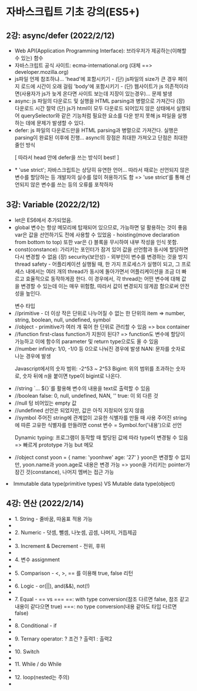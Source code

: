 <h1>자바스크립트 기초 강의(ES5+)</h1>

<h2> 2강: async/defer (2022/2/12) </h2>

<ul>
<li>Web API(Application Programming Interface): 브라우저가 제공하는(이해할 수 있는) 함수</li>

<li>자바스크립트 공식 사이트: ecma-international.org (대체 ==> developer.mozilla.org)</li>

<li>js파일 언제 참조하냐...
'head'에 포함시키기 - (단) js파일의 size가 큰 경우 페이지 로드에 시간이 오래 걸림
'body'에 포함시키기 - (단) 웹사이트가 js 의존적이라면(사용자가 js가 늦게 온다면 사이트 보는데 지장이 있는경우)... 문제 발생</li>

<li>async: js 파일의 다운로드 및 실행을 HTML parsing과 병렬으로 가져간다
(장) 다운로드 시간 절약
(단) js가 html이 모두 다운로드 되어있지 않은 상태에서 실행되어 querySelector와 같은 기능처럼 필요한 요소를 다운 받지 못해 js 파일을 실행하는 데에 문제가 발생할 수 있다.</li>

<li>defer: js 파일의 다운로드만을 HTML parsing과 병렬으로 가져간다. 실행은 parsing이 완료된 이후에 진행... async의 장점은 최대한 가져오고 단점은 최대한 줄인 방식

[ 따라서 head 안에 defer을 쓰는 방식이 best! ]</li>
<li>* 'use strict';
자바스크립트는 상당히 유연한 언어... 따라서 때로는 선언되지 않은 변수를 할당하는 등 개발자의 실수를 많이 허용하기도 함
=> 'use strict'를 통해 선언되지 않은 변수를 쓰는 등의 오류를 포착하자</li>
</ul>

<h2> 3강: Variable (2022/2/12) </h2>
<ul>
<li>let은 ES6에서 추가되었음.

<li>global 변수는 항상 메모리에 탑재되어 있으므로, 가능하면 덜 활용하는 것이 좋음
var은 값을 선언하기도 전에 사용할 수 있었음 - hoisting(move declaration from bottom to top)
또한 var은 {} 블록을 무시하여 내부 작성을 인식 못함.

<li>const(constance): 가리키는 포인터가 잠겨 있어 값을 선언함과 동시에 할당하면 다시 변경할 수 없음
(장) 
security(보안성) - 외부인이 변수를 변경하는 것을 방지
thread safety - 어플리케이션 실행될 때, 한 가지 프로세스가 실행이 되고, 그 프로세스 내에서는 여러 개의 thread가 동시에 돌아가면서 어플리케이션을 조금 더 빠르고 효율적으로 동작하게끔 한다. 이 경우에서, 각 thread는 어떤 변수에 대해 값을 변경할 수 있는데 이는 매우 위험함, 따라서 값이 변경되지 않게끔 함으로써 안전성을 높인다.
</ul>
<ul>변수 타입
<li>//primitive - 더 이상 작은 단위로 나누어질 수 없는 한 단위의 item
=> number, string, boolean, null, undefined, symbol
<li>//object - primitive가 여러 개 묶어 한 단위로 관리할 수 있음
=> box container
<li>//function
first-class function가 지원이 된다? => function도 변수에 할당이 가능하고 이에 함수의 parameter 및 return type으로도 올 수 있음


<li>//number
infinity: 1/0, -1/0 등 0으로 나눠진 경우에 발생
NAN: 문자를 숫자로 나눈 경우에 발생

Javascript에서의 숫자 범위: -2^53 ~ 2^53
Bigint: 위의 범위를 초과하는 숫자로, 숫자 뒤에 n을 붙이면 type이 bigint로 나온다.

<li>//string
`... ${}`를 활용해 변수의 내용을 text로 출력할 수 있음

<li>//boolean
false: 0, null, undefined, NAN, ''
true: 이 외 다른 것

<li>//null
텅 비어있는 empty 값

<li>//undefined
선언은 되었지만, 값은 아직 지정되어 있지 않음

<li>//symbol
주어진 string에 관계없이 고유한 식별자를 만들 때 사용
주어진 string에 따른 고유한 식별자를 만들려면 const 변수 = Symbol.for('내용')으로 선언

Dynamic typing: 프로그램이 동작할 때 할당된 값에 따라 type이 변경될 수 있음 => 빠르게 prototype 가능 but 메모 

<li>//object
const yoon = {
    name: 'yoonhwe'
    age: '27'
}
yoon은 변경할 수 없지만, yoon.name과 yoon.age로 내용은 변경 가능 
=> yoon을 가리키는 pointer가 잠긴 것(constance), 나머지 멤버는 접근 가능</li>

</ul>

<li>Immutable data type(primitive types) VS Mutable data type(object)</li>


<h2> 4강: 연산 (2022/2/14) </h2>
<ul>
<li>1. String - 줄바꿈, 따옴표 적용 가능<li>
<li>2. Numeric - 덧셈, 뺄셈, 나눗셈, 곱셈, 나머지, 거듭제곱<li>
<li>3. Increment & Decrement - 전위, 후위<li>
<li>4. 변수 assignment<li>
<li>5. Comparison - <, >, == 를 이용해 true, false 리턴<li>
<li>6. Logic - or(||), and(&&), not(!)<li>
<li>7. Equal - == vs ===
==: with type conversion(참조 다르면 false, 참조 같고 내용이 같다으면 true)
===: no type conversion(내용 같아도 타입 다르면 false)
<li>
<li>8. Conditional - if<li>
<li>9. Ternary operator: ?
조건 ? 출력1 : 출력2
<li>
<li>10. Switch<li>
<li>11. While / do While<li>
<li>12. loop(nested는 주의)<li>
</ul>